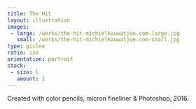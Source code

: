 ```yaml
---
title: The Hit
layout: illustration
images:
 - large: /works/the-hit-michielkauwatjoe.com-large.jpg
   small: /works/the-hit-michielkauwatjoe.com-small.jpg
type: giclee
ratio: iso
orientation: portrait
stock:
 - size: l 
   amount: 1
---
```


Created with color pencils, micron fineliner & Photoshop, 2016.
